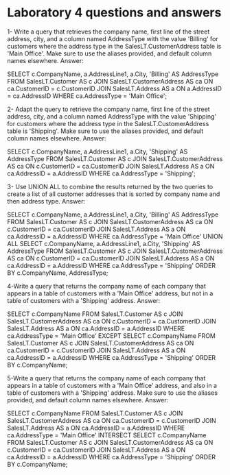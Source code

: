 # Laboratory 4 questions and answers

1- Write a query that retrieves the company name, first line of the street address, city, and a column named AddressType with the value 'Billing' for customers where the address type in the SalesLT.CustomerAddress table is 'Main Office'. Make sure to use the aliases provided, and default column names elsewhere. 
Answer: 

SELECT c.CompanyName, a.AddressLine1, a.City, 'Billing' AS AddressType 
FROM SalesLT.Customer AS c 
JOIN SalesLT.CustomerAddress AS ca 
ON ca.CustomerID = c.CustomerID 
JOIN SalesLT.Address AS a 
ON a.AddressID = ca.AddressID 
WHERE ca.AddressType = 'Main Office'; 

2- Adapt the query to retrieve the company name, first line of the street address, city, and a column named AddressType with the value 'Shipping' for customers where the address type in the SalesLT.CustomerAddress table is 'Shipping'. Make sure to use the aliases provided, and default column names elsewhere. 
Answer: 

SELECT c.CompanyName, a.AddressLine1, a.City, 'Shipping' AS AddressType 
FROM SalesLT.Customer AS c 
JOIN SalesLT.CustomerAddress AS ca 
ON c.CustomerID = ca.CustomerID 
JOIN SalesLT.Address AS a 
ON ca.AddressID = a.AddressID 
WHERE ca.AddressType = 'Shipping'; 

3- Use UNION ALL to combine the results returned by the two queries to create a list of all customer addresses that is sorted by company name and then address type. 
Answer: 

SELECT c.CompanyName, a.AddressLine1, a.City, 'Billing' AS AddressType 
FROM SalesLT.Customer AS c 
JOIN SalesLT.CustomerAddress AS ca 
ON c.CustomerID = ca.CustomerID 
JOIN SalesLT.Address AS a 
ON ca.AddressID = a.AddressID 
WHERE ca.AddressType = 'Main Office' 
UNION ALL 
SELECT c.CompanyName, a.AddressLine1, a.City, 'Shipping' AS AddressType 
FROM SalesLT.Customer AS c 
JOIN SalesLT.CustomerAddress AS ca 
ON c.CustomerID = ca.CustomerID 
JOIN SalesLT.Address AS a 
ON ca.AddressID = a.AddressID 
WHERE ca.AddressType = 'Shipping' 
ORDER BY c.CompanyName, AddressType; 

 

4-Write a query that returns the company name of each company that appears in a table of customers with a 'Main Office' address, but not in a table of customers with a 'Shipping' address. 
Answer: 

SELECT c.CompanyName 
FROM SalesLT.Customer AS c 
JOIN SalesLT.CustomerAddress AS ca 
ON c.CustomerID = ca.CustomerID 
JOIN SalesLT.Address AS a 
ON ca.AddressID = a.AddressID 
WHERE ca.AddressType = 'Main Office' 
EXCEPT 
SELECT c.CompanyName 
FROM SalesLT.Customer AS c 
JOIN SalesLT.CustomerAddress AS ca 
ON ca.CustomerID = c.CustomerID 
JOIN SalesLT.Address AS a 
ON ca.AddressID = a.AddressID 
WHERE ca.AddressType = 'Shipping' 
ORDER BY c.CompanyName; 

5-Write a query that returns the company name of each company that appears in a table of customers with a 'Main Office' address, and also in a table of customers with a 'Shipping' address. Make sure to use the aliases provided, and default column names elsewhere. 
Answer: 

SELECT c.CompanyName 
FROM SalesLT.Customer AS c 
JOIN SalesLT.CustomerAddress AS ca 
ON ca.CustomerID = c.CustomerID 
JOIN SalesLT.Address AS a 
ON ca.AddressID = a.AddressID 
WHERE ca.AddressType = 'Main Office' 
INTERSECT 
SELECT c.CompanyName 
FROM SalesLT.Customer AS c 
JOIN SalesLT.CustomerAddress AS ca 
ON c.CustomerID = ca.CustomerID 
JOIN SalesLT.Address AS a 
ON ca.AddressID = a.AddressID 
WHERE ca.AddressType = 'Shipping' 
ORDER BY c.CompanyName; 